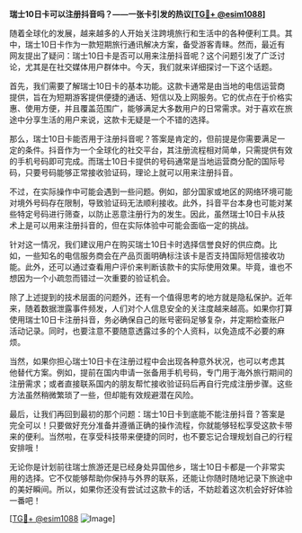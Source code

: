 **瑞士10日卡可以注册抖音吗？——一张卡引发的热议[[TG💪+ @esim1088](https://t.me/s/esim1088)]**

随着全球化的发展，越来越多的人开始关注跨境旅行和生活中的各种便利工具。其中，瑞士10日卡作为一款短期旅行通讯解决方案，备受游客青睐。然而，最近有网友提出了疑问：瑞士10日卡是否可以用来注册抖音呢？这个问题引发了广泛讨论，尤其是在社交媒体用户群体中。今天，我们就来详细探讨一下这个话题。

首先，我们需要了解瑞士10日卡的基本功能。这款卡通常是由当地的电信运营商提供，旨在为短期游客提供便捷的通话、短信以及上网服务。它的优点在于价格实惠、使用方便，并且覆盖范围广，能够满足大多数用户的日常需求。对于喜欢在旅途中分享生活的用户来说，这款卡无疑是一个不错的选择。

那么，瑞士10日卡能否用于注册抖音呢？答案是肯定的，但前提是你需要满足一定的条件。抖音作为一个全球化的社交平台，其注册流程相对简单，只需提供有效的手机号码即可完成。而瑞士10日卡提供的号码通常是当地运营商分配的国际号码，只要号码能够正常接收验证码，理论上就可以用来注册抖音。

不过，在实际操作中可能会遇到一些问题。例如，部分国家或地区的网络环境可能对境外号码存在限制，导致验证码无法顺利接收。此外，抖音平台本身也可能对某些特定号码进行筛查，以防止恶意注册行为的发生。因此，虽然瑞士10日卡从技术上是可以用来注册抖音的，但在实际体验中可能会面临一定的挑战。

针对这一情况，我们建议用户在购买瑞士10日卡时选择信誉良好的供应商。比如，一些知名的电信服务商会在产品页面明确标注该卡是否支持国际短信接收功能。此外，还可以通过查看用户评价来判断该款卡的实际使用效果。毕竟，谁也不想因为一个小疏忽而错过一次重要的验证机会。

除了上述提到的技术层面的问题外，还有一个值得思考的地方就是隐私保护。近年来，随着数据泄露事件频发，人们对个人信息安全的关注度越来越高。如果你打算使用瑞士10日卡注册抖音，务必确保自己的账号密码足够复杂，并定期检查账户活动记录。同时，也要注意不要随意透露过多的个人资料，以免造成不必要的麻烦。

当然，如果你担心瑞士10日卡在注册过程中会出现各种意外状况，也可以考虑其他替代方案。例如，提前在国内申请一张备用手机号码，专门用于海外旅行期间的注册需求；或者直接联系国内的朋友帮忙接收验证码后再自行完成注册步骤。这些方法虽然稍微繁琐了一些，但却能有效规避潜在风险。

最后，让我们再回到最初的那个问题：瑞士10日卡到底能不能注册抖音？答案是完全可以！只要做好充分准备并遵循正确的操作流程，你就能够轻松享受这款卡带来的便利。当然啦，在享受科技带来便捷的同时，也不要忘记合理规划自己的行程安排哦！

无论你是计划前往瑞士旅游还是已经身处异国他乡，瑞士10日卡都是一个非常实用的选择。它不仅能够帮助你保持与外界的联系，还能让你随时随地记录下旅途中的美好瞬间。所以，如果你还没有尝试过这款卡的话，不妨趁着这次机会好好体验一番吧！

[[TG💪+ @esim1088](https://t.me/s/esim1088) ![Image](https://i.postimg.cc/4NQfJmqS/Snipaste-2025-05-13-00-14-12.png)]
